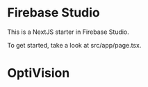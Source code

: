 # Firebase Studio

This is a NextJS starter in Firebase Studio.

To get started, take a look at src/app/page.tsx.
# OptiVision
